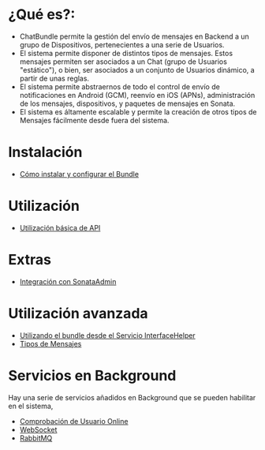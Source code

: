 # ¿Qué es?:

- ChatBundle permite la gestión del envío de mensajes en Backend a un grupo de Dispositivos, pertenecientes a una serie de Usuarios.
- El sistema permite disponer de distintos tipos de mensajes. Estos mensajes permiten ser asociados a un Chat (grupo de Usuarios "estático"), o bien, ser asociados a un conjunto de Usuarios dinámico, a partir de unas reglas.
- El sistema permite abstraernos de todo el control de envío de notificaciones en Android (GCM), reenvío en iOS (APNs), administración de los mensajes, dispositivos, y paquetes de mensajes en Sonata.
- El sistema es áltamente escalable y permite la creación de otros tipos de Mensajes fácilmente desde fuera del sistema.

# Instalación

- [Cómo instalar y configurar el Bundle](Resources/doc/es/1-setting_up_the_bundle.md)

# Utilización

- [Utilización básica de API](Resources/doc/es/2-basic_use.md)

# Extras

- [Integración con SonataAdmin](Resources/doc/es/extras/integrate_sonata.md)

# Utilización avanzada

- [Utilizando el bundle desde el Servicio InterfaceHelper](Resources/doc/es/3-advance_use_service.md)
- [Tipos de Mensajes](4-advance_use_messages.md)

# Servicios en Background

Hay una serie de servicios añadidos en Background que se pueden habilitar en el sistema,

- [Comprobación de Usuario Online](Resources/doc/es/background/check_user_state.md)
- [WebSocket](Resources/doc/es/background/websocket.md)
- [RabbitMQ](Resources/doc/es/background/rabbitMQ.md)
